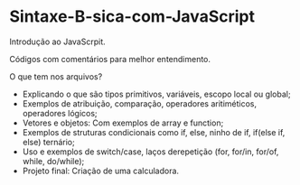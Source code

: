 # Sintaxe-B-sica-com-JavaScript
Introdução ao JavaScrpit.

Códigos com comentários para melhor entendimento.

O que tem nos arquivos?

- Explicando o que são tipos primitivos, variáveis, escopo local ou global;
- Exemplos de atribuição, comparação, operadores aritiméticos, operadores lógicos;
- Vetores e objetos: Com exemplos de array e function;
- Exemplos de struturas condicionais como if, else, ninho de if, if(else if, else) ternário;
- Uso e exemplos de switch/case, laços derepetição (for, for/in, for/of, while, do/while);
- Projeto final: Criação de uma calculadora.
